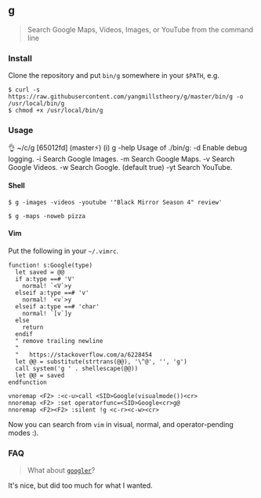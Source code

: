 ## g

> Search Google Maps, Videos, Images, or YouTube from the command line

### Install

Clone the repository and put `bin/g` somewhere in your `$PATH`, e.g.

```
$ curl -s https://raw.githubusercontent.com/yangmillstheory/g/master/bin/g -o /usr/local/bin/g
$ chmod +x /usr/local/bin/g
```
### Usage

👌 ~/c/g [65012fd] (master⚡)
(i) g -help
Usage of ./bin/g:
  -d    Enable debug logging.
  -i    Search Google Images.
  -m    Search Google Maps.
  -v    Search Google Videos.
  -w    Search Google. (default true)
  -yt
        Search YouTube.

#### Shell

```
$ g -images -videos -youtube '"Black Mirror Season 4" review'
```

```
$ g -maps -noweb pizza
```

#### Vim

Put the following in your `~/.vimrc`.

```vim
function! s:Google(type)
  let saved = @@
  if a:type ==# 'V'
    normal! `<V`>y
  elseif a:type ==# 'v'
    normal! `<v`>y
  elseif a:type ==# 'char'
    normal! `[v`]y
  else
    return
  endif
  " remove trailing newline
  "
  "   https://stackoverflow.com/a/6228454
  let @@ = substitute(strtrans(@@), '\^@', '', 'g')
  call system('g ' . shellescape(@@))
  let @@ = saved
endfunction

vnoremap <F2> :<c-u>call <SID>Google(visualmode())<cr>
nnoremap <F2> :set operatorfunc=<SID>Google<cr>g@
nnoremap <F2><F2> :silent !g <c-r><c-w><cr>
```

Now you can search from `vim` in visual, normal, and operator-pending modes :).

### FAQ

> What about [`googler`](https://github.com/jarun/googler)?

It's nice, but did too much for what I wanted.
